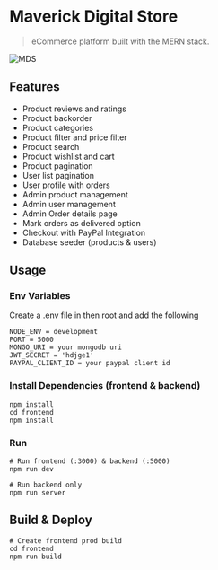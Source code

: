 # Maverick Digital Store

> eCommerce platform built with the MERN stack.


![MDS](https://github.com/RahmanC/mds_E_Commerce/blob/main/uploads/mds.PNG)

## Features

- Product reviews and ratings
- Product backorder
- Product categories
- Product filter and price filter
- Product search
- Product wishlist and cart
- Product pagination
- User list pagination
- User profile with orders
- Admin product management
- Admin user management
- Admin Order details page
- Mark orders as delivered option
- Checkout with PayPal Integration
- Database seeder (products & users)


## Usage

### Env Variables

Create a .env file in then root and add the following

```
NODE_ENV = development
PORT = 5000
MONGO_URI = your mongodb uri
JWT_SECRET = 'hdjge1'
PAYPAL_CLIENT_ID = your paypal client id
```

### Install Dependencies (frontend & backend)

```
npm install
cd frontend
npm install
```

### Run

```
# Run frontend (:3000) & backend (:5000)
npm run dev

# Run backend only
npm run server
```

## Build & Deploy

```
# Create frontend prod build
cd frontend
npm run build
```

